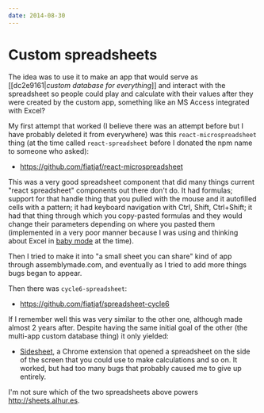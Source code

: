 ```yaml
---
date: 2014-08-30
---
```


# Custom spreadsheets

The idea was to use it to make an app that would serve as [[dc2e9161|_custom database for everything_]] and interact with the spreadsheet so people could play and calculate with their values after they were created by the custom app, something like an MS Access integrated with Excel?

My first attempt that worked (I believe there was an attempt before but I have probably deleted it from everywhere) was this `react-microspreadsheet` thing (at the time called `react-spreadsheet` before I donated the npm name to someone who asked):

- <https://github.com/fiatjaf/react-microspreadsheet>

This was a very good spreadsheet component that did many things current "react spreadsheet" components out there don't do. It had formulas; support for that handle thing that you pulled with the mouse and it autofilled cells with a pattern; it had keyboard navigation with Ctrl, Shift, Ctrl+Shift; it had that thing through which you copy-pasted formulas and they would change their parameters depending on where you pasted them (implemented in a very poor manner because I was using and thinking about Excel in [baby mode][you-suck-at-excel] at the time).

Then I tried to make it into "a small sheet you can share" kind of app through assemblymade.com, and eventually as I tried to add more things bugs began to appear.

Then there was `cycle6-spreadsheet`:

- <https://github.com/fiatjaf/spreadsheet-cycle6>

If I remember well this was very similar to the other one, although made almost 2 years after. Despite having the same initial goal of the other (the multi-app custom database thing) it only yielded:

- [Sidesheet](https://chrome.google.com/webstore/detail/sidesheet/iheklhbgdljkmijlfajakikbgemncmf), a Chrome extension that opened a spreadsheet on the side of the screen that you could use to make calculations and so on. It worked, but had too many bugs that probably caused me to give up entirely.

I'm not sure which of the two spreadsheets above powers <http://sheets.alhur.es>.

[you-suck-at-excel]: <https://www.youtube.com/watch?v=0nbkaYsR94c>
